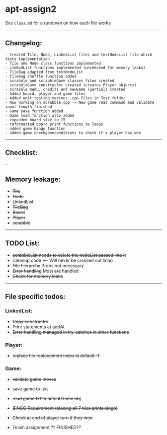 # apt-assign2

See `Class.md` for a rundown on how each file works

***

## Changelog:
    - Created Tile, Node, LinkedList files and testNodeList file which tests implementation
    - Tile and Node class functions implemented
    - LinkedList functions implemented (unchecked for memory leaks)
    - TileBag adapted from testNodeList
    - TileBag shuffle function added
    - scrabble and scrabbleGame classes files created
    - scrabbleGame constructor created (creates Player objects)
    - scrabble menu, credits and newGame (partial) created
    - Added board, player and game files
    - Added unit testing various .cpp files in Test folder
    - Now working on scrabble.cpp -> New game read command and validate input length finished
    - Game save function added
    - Game load function also added
    - expanded board size to 15
    - reformatted board print functions to loops
    - added game bingo function
    - added game checkgameconditions to check if a player has won

***

## Checklist:
    - 

## Memory leakage:
- ~~Tile~~
- ~~Node~~
- ~~LinkedList~~
- ~~TileBag~~
- ~~Board~~
- ~~Player~~
- ~~scrabble~~

***

## TODO List:
- ~~scrabbleList needs to delete the nodeList passed into it~~
- Cleanup code <-- Will never be crossed out lmao
- ~~File hierarchy~~ Probs not necessary
- ~~Error handling~~ Most are handled 
- ~~Check for memory leaks~~

***

## File specific todos:

### LinkedList:
- ~~Copy constructor~~
- ~~Print statements at addAt~~
- ~~Error handling managed in try-catches in other functions~~

### Player:
- ~~replace tile replacement index is default -1~~

### Game:
- ~~validate game moves~~
- ~~save game to .txt~~
- ~~read game.txt to actual Game obj~~
- ~~BINGO Requirement (placing all 7 tiles prints bingo)~~
- ~~Check at end of player turn if they won~~

- Finish assignment ?? FINISHED??